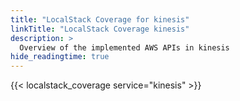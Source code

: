 ```yaml
---
title: "LocalStack Coverage for kinesis"
linkTitle: "LocalStack Coverage kinesis"
description: >
  Overview of the implemented AWS APIs in kinesis
hide_readingtime: true
---
```


{{< localstack_coverage service="kinesis" >}}

